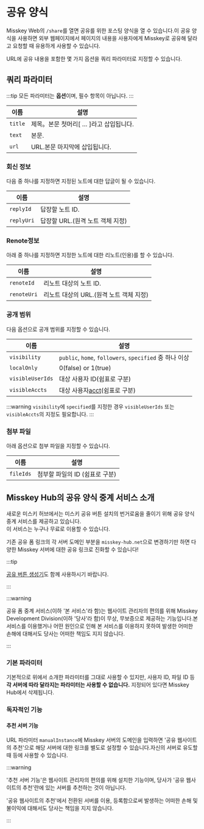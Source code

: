 # 공유 양식

Misskey Web의 `/share`를 열면 공유를 위한 포스팅 양식을 열 수 있습니다.이 공유 양식을 사용하면 외부 웹페이지에서 페이지의 내용을 사용자에게 Misskey로 공유해 달라고 요청할 때 유용하게 사용할 수 있습니다.

URL에 공유 내용을 포함한 몇 가지 옵션을 쿼리 파라미터로 지정할 수 있습니다.

## 쿼리 파라미터

:::tip
모든 파라미터는 **옵션**이며, 필수 항목이 아닙니다.
:::

| 이름      | 설명                                                                          |
| ------- | --------------------------------------------------------------------------- |
| `title` | 제목。본문 첫머리[ … ]라고 삽입됩니다. |
| `text`  | 본문.                                                                         |
| `url`   | URL.본문 마지막에 삽입됩니다.                                                          |

### 회신 정보

다음 중 하나를 지정하면 지정된 노트에 대한 답글이 될 수 있습니다.

| 이름         | 설명                                       |
| ---------- | ---------------------------------------- |
| `replyId`  | 답장할 노트 ID.                               |
| `replyUri` | 답장할 URL.(원격 노트 객체 지정) |

### Renote정보

아래 중 하나를 지정하면 지정한 노트에 대한 리노트(인용)를 할 수 있습니다.

| 이름          | 설명                                           |
| ----------- | -------------------------------------------- |
| `renoteId`  | 리노트 대상의 노트 ID.                               |
| `renoteUri` | 리노트 대상의 URL.(원격 노트 객체 지정) |

### 공개 범위

다음 옵션으로 공개 범위를 지정할 수 있습니다.

| 이름               | 설명                                                                   |
| ---------------- | -------------------------------------------------------------------- |
| `visibility`     | `public`, `home`, `followers`, `specified` 중 하나 이상                   |
| `localOnly`      | 0(false) or 1(true)            |
| `visibleUserIds` | 대상 사용자 ID(쉼표로 구분)                                 |
| `visibleAccts`   | 대상 사용자[acct](../resources/glossary/#acct)(쉼표로 구분) |

:::warning
`visibility`에 `specified`를 지정한 경우 `visibleUserIds` 또는 `visibleAccts`의 지정도 필요합니다.
:::

### 첨부 파일

아래 옵션으로 첨부 파일을 지정할 수 있습니다.

| 이름        | 설명                                     |
| --------- | -------------------------------------- |
| `fileIds` | 첨부할 파일의 ID (쉼표로 구분) |

## Misskey Hub의 공유 양식 중계 서비스 소개

<a name="hub-share-disclaimer" id="hub-share-disclaimer"></a>

새로운 미스키 허브에서는 미스키 공유 버튼 설치의 번거로움을 줄이기 위해 공유 양식 중계 서비스를 제공하고 있습니다.\
이 서비스는 누구나 무료로 이용할 수 있습니다.

기존 공유 폼 링크의 각 서버 도메인 부분을 `misskey-hub.net`으로 변경하기만 하면 다양한 Misskey 서버에 대한 공유 링크로 진화할 수 있습니다!

:::tip

[공유 버튼 생성기](/tools/share-link-generator/)도 함께 사용하시기 바랍니다.

:::

:::warning

공유 폼 중계 서비스(이하 '본 서비스'라 함)는 웹사이트 관리자의 편의를 위해 Misskey Development Division(이하 '당사'라 함)이 무상, 무보증으로 제공하는 기능입니다.본 서비스를 이용했거나 어떤 원인으로 인해 본 서비스를 이용하지 못하여 발생한 어떠한 손해에 대해서도 당사는 어떠한 책임도 지지 않습니다.

:::

### 기본 파라미터

기본적으로 위에서 소개한 파라미터를 그대로 사용할 수 있지만, 사용자 ID, 파일 ID 등 **각 서버에 따라 달라지는 파라미터는 사용할 수 없습니다.** 지정되어 있다면 Misskey Hub에서 삭제됩니다.

### 독자적인 기능

#### 추천 서버 기능

URL 파라미터 `manualInstance`에 Misskey 서버의 도메인을 입력하면 '공유 웹사이트의 추천'으로 해당 서버에 대한 링크를 별도로 설정할 수 있습니다.자신의 서버로 유도할 때 등에 사용할 수 있습니다.

:::warning

'추천 서버 기능'은 웹사이트 관리자의 편의를 위해 설치한 기능이며, 당사가 '공유 웹사이트의 추천'란에 있는 서버를 추천하는 것이 아닙니다.

'공유 웹사이트의 추천'에서 전환된 서버를 이용, 등록함으로써 발생하는 어떠한 손해 및 불이익에 대해서도 당사는 책임을 지지 않습니다.

:::
